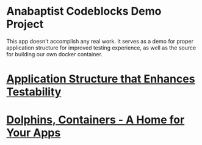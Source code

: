 # Anabaptist Codeblocks Demo Project
This app doesn't accomplish any real work. It serves as a demo for proper application structure for improved testing experience, as well as the source for building our own docker container.

# [Application Structure that Enhances Testability](docs/app-testing-topic.md)
# [Dolphins, Containers - A Home for Your Apps](docs/docker-topic.md)
